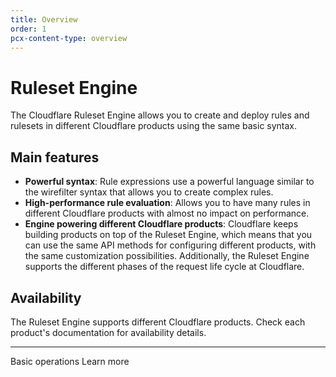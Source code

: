 ```yaml
---
title: Overview
order: 1
pcx-content-type: overview
---
```


# Ruleset Engine

The Cloudflare Ruleset Engine allows you to create and deploy rules and rulesets in different Cloudflare products using the same basic syntax.

## Main features

- **Powerful syntax**: Rule expressions use a powerful language similar to the wirefilter syntax that allows you to create complex rules.
- **High-performance rule evaluation**: Allows you to have many rules in different Cloudflare products with almost no impact on performance.
- **Engine powering different Cloudflare products**: Cloudflare keeps building products on top of the Ruleset Engine, which means that you can use the same API methods for configuring different products, with the same customization possibilities. Additionally, the Ruleset Engine supports the different phases of the request life cycle at Cloudflare.

## Availability

The Ruleset Engine supports different Cloudflare products. Check each product's documentation for availability details.

---

<ButtonGroup>
  <bongo:button type="primary" href="/basic-operations">
    Basic operations
  </bongo:button>
  <bongo:button type="secondary" href="/about">
    Learn more
  </bongo:button>
</ButtonGroup>

